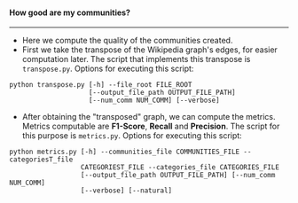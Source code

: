 #### How good are my communities?
---------------------------------

+ Here we compute the quality of the communities created.
+ First we take the transpose of the Wikipedia graph's edges, for easier computation later. The script that implements this transpose is `transpose.py`. Options for executing this script:
```
python transpose.py [-h] --file_root FILE_ROOT
                    [--output_file_path OUTPUT_FILE_PATH]
                    [--num_comm NUM_COMM] [--verbose]
```
+ After obtaining the "transposed" graph, we can compute the metrics. Metrics computable are **F1-Score**, **Recall** and **Precision**. The script for this purpose is `metrics.py`. Options for executing this script:
```
python metrics.py [-h] --communities_file COMMUNITIES_FILE --categoriesT_file
                  CATEGORIEST_FILE --categories_file CATEGORIES_FILE
                  [--output_file_path OUTPUT_FILE_PATH] [--num_comm NUM_COMM]
                  [--verbose] [--natural]
```
